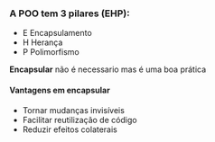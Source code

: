 ### A POO tem 3 pilares (EHP):

<ul>
  <li>E  Encapsulamento</li>
  <li>H  Herança</li>
  <li>P  Polimorfismo</li>
</ul>

<p><b>Encapsular</b> não é necessario mas é uma boa prática</p>

#### Vantagens em encapsular

<ul>
  <li>Tornar mudanças invisíveis</li>
  <li>Facilitar reutilização de código </li>
  <li>Reduzir efeitos colaterais</li>
</ul>
